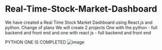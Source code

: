 # Real-Time-Stock-Market-Dashboard
We have created a Real Time Stock Market Dashboard using React.js and python.
Change of plans
We will create 2 projects 
One with the python - full backend and front end
and one with react js - full backend and front end

PYTHON ONE IS COMPLETED 
![image](https://github.com/user-attachments/assets/410cc2c5-c3bd-499b-810d-970f43f32e46)

